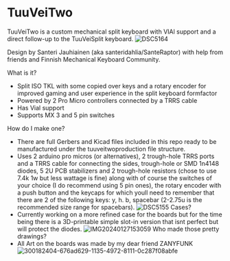 # TuuVeiTwo
TuuVeiTwo is a custom mechanical split keyboard with VIAl support and a direct follow-up to the TuuVeiSplit keyboard.
![DSC5164](https://github.com/SanteRaptor/TuuVeiTwo/assets/51802400/3512efa5-4446-475a-badb-0230d7e6a00b)

Design by Santeri Jauhiainen (aka santeridahlia/SanteRaptor) with help from friends and Finnish Mechanical Keyboard Community.

What is it?
- Split ISO TKL with some copied over keys and a rotary encoder for improved gaming and user experience in the split keyboard formfactor
- Powered by 2 Pro Micro controllers connected by a TRRS cable
- Has Vial support
- Supports MX 3 and 5 pin switches

How do I make one?
- There are full Gerbers and Kicad files included in this repo ready to be manufactured under the tuuveitwoproduction file structure.
- Uses 2 arduino pro micros (or alternatives), 2 trough-hole TRRS ports and a TRRS cable for connecting the sides, trough-hole or SMD 1n4148 diodes, 5 2U PCB stabilizers and 2 trough-hole resistors (chose to use 7.4k 1w but less wattage is fine) along with of course the switches of your choice (I do recommend using 5 pin ones), the rotary encoder with a push button and the keycaps for which youll need to remember that there are 2 of the following keys: y, h. b, spacebar (2-2.75u is the recommended size range for spacebars).
![DSC5155](https://github.com/SanteRaptor/TuuVeiTwo/assets/51802400/22be0d4e-52df-4d5c-a94b-3f4481a98649)
Cases?
- Currently working on a more refined case for the boards but for the time being there is a 3D-printable simple slot-in version that isnt perfect but will protect the diodes.
![IMG20240127153059](https://github.com/SanteRaptor/TuuVeiTwo/assets/51802400/32f54016-82b0-4f4f-b577-a613158084c9)
Who made those pretty drawings?
- All Art on the boards was made by my dear friend ZANYFUNK
![300182404-676ad629-1135-4972-8111-0c287f08abfe](https://github.com/SanteRaptor/TuuVeiTwo/assets/51802400/84d06d21-779b-4ee5-b2a1-dde484bfb652)


